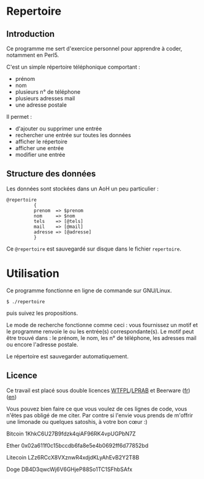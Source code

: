 # Repertoire

## Introduction

Ce programme me sert d'exercice personnel pour apprendre à coder, notamment en
Perl5.

C'est un simple répertoire téléphonique comportant :

* prénom
* nom
* plusieurs n° de téléphone
* plusieurs adresses mail
* une adresse postale

Il permet :

* d'ajouter ou supprimer une entrée
* rechercher une entrée sur toutes les données
* afficher le répertoire
* afficher une entrée
* modifier une entrée

## Structure des données

Les données sont stockées dans un AoH un peu particulier :

```
@repertoire
          {
          prenom  => $prenom
          nom     => $nom
          tels    => [@tels]
          mail    => [@mail]
          adresse => [@adresse]
          }
```

Ce `@repertoire` est sauvegardé sur disque dans le fichier `repertoire`.

# Utilisation

 Ce programme fonctionne en ligne de commande sur GNU/Linux. 

`$ ./repertoire`

puis suivez les propositions.

Le mode de recherche fonctionne comme ceci : vous fournissez un motif et le
programme renvoie le ou les entrée(s) correspondante(s). Le motif peut être
trouvé dans : le prénom, le nom, les n° de téléphone, les adresses mail ou
encore l'adresse postale.

Le répertoire est sauvegarder automatiquement.

## Licence

Ce travail est placé sous double licences [WTFPL](http://www.wtfpl.net/)/[LPRAB](http://sam.zoy.org/lprab/) et Beerware ([fr](https://fr.wikipedia.org/wiki/Beerware)) ([en](https://en.wikipedia.org/wiki/Beerware))

Vous pouvez bien faire ce que vous voulez de ces lignes de code, vous n'êtes
pas obligé de me citer. Par contre si l'envie vous prends de m'offrir une
limonade ou quelques satoshis, à votre bon cœur :)

Bitcoin 1KhkC6U27B9fdzk4qiAF96RK4vpUGPbN7Z

Ether 0x02a611f0c15bccdb6fa8e5e4b0692ff6d77852bd

Litecoin LZz6RCcX8VXznwR4xdjdKLyAhEvB2Y2T8B

Doge DB4D3qwcWj6V6GHjeP88So1TC1SFhbSAfx
